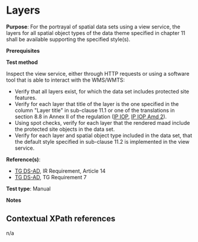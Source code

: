 # Layers

**Purpose**: For the portrayal of spatial data sets using a view service, the layers for all spatial object types of the data theme specified in chapter 11 shall be available supporting the specified style(s).

**Prerequisites**

**Test method**

Inspect the view service, either through HTTP requests or using a software tool that is able to interact with the WMS/WMTS:
 
* Verify that all layers exist, for which the data set includes protected site features.
* Verify for each layer that title of the layer is the one specified in the column "Layer title" in sub-clause 11.1 or one of the translations in section 8.8 in Annex II of the regulation ([IP IOP](http://inspire.ec.europa.eu/id/ats/data-ad/3.2/ad-portrayal/README#ref_IR_IOP), [IP IOP Amd 2](http://inspire.ec.europa.eu/id/ats/data-ad/3.2/ad-portrayal/README#ref_IR_IOP_Amd2)). 
* Using spot checks, verify for each layer that the rendered maad include the protected site objects in the data set.
* Verify for each layer and spatial object type included in the data set, that the default style specified in sub-clause 11.2 is implemented in the view service.

**Reference(s)**:

* [TG DS-AD](http://inspire.ec.europa.eu/id/ats/data-ad/3.2/ad-portrayal/README#ref_TG_DS_AD), IR Requirement, Article 14
* [TG DS-AD](http://inspire.ec.europa.eu/id/ats/data-ad/3.2/ad-portrayal/README#ref_TG_DS_AD), TG Requirement 7

**Test type**: Manual

**Notes**

## Contextual XPath references

n/a
